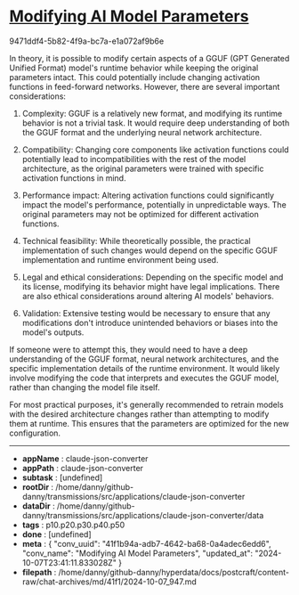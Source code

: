 # [Modifying AI Model Parameters](https://claude.ai/chat/41f1b94a-adb7-4642-ba68-0a4adec6edd6)

9471ddf4-5b82-4f9a-bc7a-e1a072af9b6e

 In theory, it is possible to modify certain aspects of a GGUF (GPT Generated Unified Format) model's runtime behavior while keeping the original parameters intact. This could potentially include changing activation functions in feed-forward networks. However, there are several important considerations:

1. Complexity: GGUF is a relatively new format, and modifying its runtime behavior is not a trivial task. It would require deep understanding of both the GGUF format and the underlying neural network architecture.

2. Compatibility: Changing core components like activation functions could potentially lead to incompatibilities with the rest of the model architecture, as the original parameters were trained with specific activation functions in mind.

3. Performance impact: Altering activation functions could significantly impact the model's performance, potentially in unpredictable ways. The original parameters may not be optimized for different activation functions.

4. Technical feasibility: While theoretically possible, the practical implementation of such changes would depend on the specific GGUF implementation and runtime environment being used.

5. Legal and ethical considerations: Depending on the specific model and its license, modifying its behavior might have legal implications. There are also ethical considerations around altering AI models' behaviors.

6. Validation: Extensive testing would be necessary to ensure that any modifications don't introduce unintended behaviors or biases into the model's outputs.

If someone were to attempt this, they would need to have a deep understanding of the GGUF format, neural network architectures, and the specific implementation details of the runtime environment. It would likely involve modifying the code that interprets and executes the GGUF model, rather than changing the model file itself.

For most practical purposes, it's generally recommended to retrain models with the desired architecture changes rather than attempting to modify them at runtime. This ensures that the parameters are optimized for the new configuration.

---

* **appName** : claude-json-converter
* **appPath** : claude-json-converter
* **subtask** : [undefined]
* **rootDir** : /home/danny/github-danny/transmissions/src/applications/claude-json-converter
* **dataDir** : /home/danny/github-danny/transmissions/src/applications/claude-json-converter/data
* **tags** : p10.p20.p30.p40.p50
* **done** : [undefined]
* **meta** : {
  "conv_uuid": "41f1b94a-adb7-4642-ba68-0a4adec6edd6",
  "conv_name": "Modifying AI Model Parameters",
  "updated_at": "2024-10-07T23:41:11.833028Z"
}
* **filepath** : /home/danny/github-danny/hyperdata/docs/postcraft/content-raw/chat-archives/md/41f1/2024-10-07_947.md